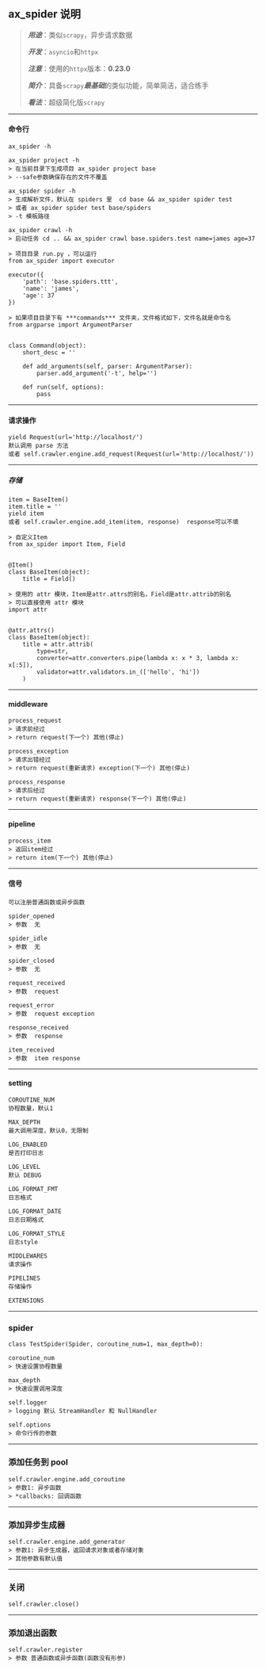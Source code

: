 ## ax_spider 说明

> ***用途***：类似`scrapy`，异步请求数据
> 
> ***开发***：`asyncio`和`httpx`
> 
> ***注意***：使用的`httpx`版本：**0.23.0**
> 
> ***简介***：具备`scrapy`***最基础***的类似功能，简单简洁，适合练手
> 
> ***看法***：超级简化版`scrapy`

***

#### 命令行

    ax_spider -h 

    ax_spider project -h
    > 在当前目录下生成项目 ax_spider project base
    > --safe参数确保存在的文件不覆盖

    ax_spider spider -h
    > 生成解析文件，默认在 spiders 里  cd base && ax_spider spider test
    > 或者 ax_spider spider test base/spiders
    > -t 模板路径

    ax_spider crawl -h
    > 启动任务 cd .. && ax_spider crawl base.spiders.test name=james age=37 

    > 项目目录 run.py ，可以运行
    from ax_spider import executor

    executor({
        'path': 'base.spiders.ttt',
        'name': 'james',
        'age': 37
    })

    > 如果项目目录下有 ***commands*** 文件夹，文件格式如下，文件名就是命令名
    from argparse import ArgumentParser


    class Command(object):
        short_desc = ''
    
        def add_arguments(self, parser: ArgumentParser):
            parser.add_argument('-t', help='')
    
        def run(self, options):
            pass

***

#### 请求操作

    yield Request(url='http://localhost/')
    默认调用 parse 方法
    或者 self.crawler.engine.add_request(Request(url='http://localhost/'))

***

##### 存储

    item = BaseItem()
    item.title = ''
    yield item
    或者 self.crawler.engine.add_item(item, response)  response可以不填

    > 自定义Item
    from ax_spider import Item, Field


    @Item()
    class BaseItem(object):
        title = Field()
    
    > 使用的 attr 模块，Item是attr.attrs的别名，Field是attr.attrib的别名
    > 可以直接使用 attr 模块
    import attr

    
    @attr.attrs()
    class BaseItem(object):
        title = attr.attrib(
            type=str,
            converter=attr.converters.pipe(lambda x: x * 3, lambda x: x[:5]),
            validator=attr.validators.in_(['hello', 'hi'])
        )

***

#### middleware

    process_request
    > 请求前经过
    > return request(下一个) 其他(停止)

    process_exception
    > 请求出错经过
    > return request(重新请求) exception(下一个) 其他(停止) 

    process_response
    > 请求后经过
    > return request(重新请求) response(下一个) 其他(停止)

***

#### pipeline

    process_item
    > 返回item经过
    > return item(下一个) 其他(停止)

***

#### 信号
    
    可以注册普通函数或异步函数

    spider_opened
    > 参数  无

    spider_idle
    > 参数  无
    
    spider_closed
    > 参数  无

    request_received
    > 参数  request

    request_error
    > 参数  request exception

    response_received
    > 参数  response

    item_received
    > 参数  item response

***

#### setting

    COROUTINE_NUM
    协程数量，默认1

    MAX_DEPTH
    最大调用深度，默认0，无限制

    LOG_ENABLED
    是否打印日志

    LOG_LEVEL
    默认 DEBUG

    LOG_FORMAT_FMT
    日志格式

    LOG_FORMAT_DATE
    日志日期格式

    LOG_FORMAT_STYLE
    日志style

    MIDDLEWARES
    请求操作

    PIPELINES
    存储操作

    EXTENSIONS

***

### spider

    class TestSpider(Spider, coroutine_num=1, max_depth=0):

    coroutine_num
    > 快速设置协程数量

    max_depth
    > 快速设置调用深度

    self.logger
    > logging 默认 StreamHandler 和 NullHandler

    self.options
    > 命令行传的参数

***

### 添加任务到 pool

    self.crawler.engine.add_coroutine
    > 参数1: 异步函数
    > *callbacks: 回调函数

***

### 添加异步生成器

    self.crawler.engine.add_generator
    > 参数1: 异步生成器，返回请求对象或者存储对象
    > 其他参数有默认值

***

### 关闭

    self.crawler.close()

***

### 添加退出函数

    self.crawler.register
    > 参数 普通函数或异步函数(函数没有形参)
